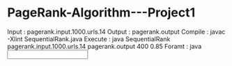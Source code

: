 
# PageRank-Algorithm---Project1


Input : pagerank.input.1000.urls.14
Output : pagerank.output
Compile : javac -Xlint SequentialRank.java
Execute : java SequentialRank pagerank.input.1000.urls.14 pagerank.output 400 0.85
Foramt : java <Class File Name> <Input File> <Output File> <Iterations> <damping Factor>
